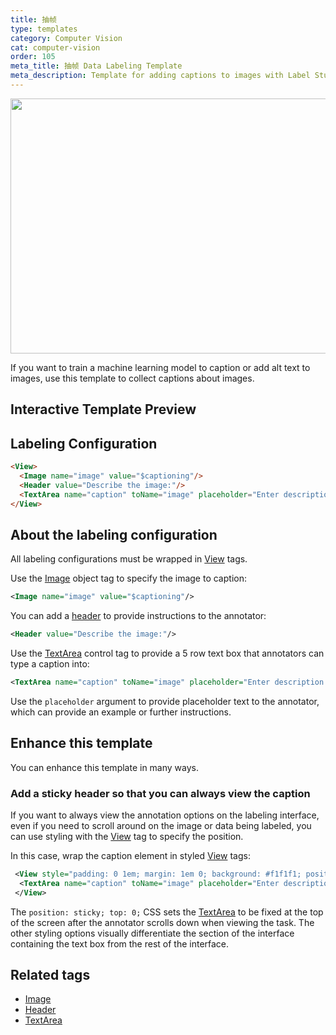 ```yaml
---
title: 抽帧
type: templates
category: Computer Vision
cat: computer-vision
order: 105
meta_title: 抽帧 Data Labeling Template
meta_description: Template for adding captions to images with Label Studio for your machine learning and data science projects.
---
```


<img src="/images/templates/image-captioning.png" alt="" class="gif-border" width="552px" height="408px" />

If you want to train a machine learning model to caption or add alt text to images, use this template to collect captions about images. 

## Interactive Template Preview

<div id="main-preview"></div>

## Labeling Configuration

```html
<View>
  <Image name="image" value="$captioning"/>
  <Header value="Describe the image:"/>
  <TextArea name="caption" toName="image" placeholder="Enter description here..." rows="5" maxSubmissions="1"/>
</View>
```

## About the labeling configuration

All labeling configurations must be wrapped in [View](/tags/view.html) tags.

Use the [Image](/tags/image.html) object tag to specify the image to caption:
```xml
<Image name="image" value="$captioning"/>
```

You can add a [header](/tags/header.html) to provide instructions to the annotator:
```xml
<Header value="Describe the image:"/>
```

Use the [TextArea](/tags/textarea.html) control tag to provide a 5 row text box that annotators can type a caption into:
```xml
<TextArea name="caption" toName="image" placeholder="Enter description here..." rows="5" maxSubmissions="1"/>
```
Use the `placeholder` argument to provide placeholder text to the annotator, which can provide an example or further instructions. 

## Enhance this template

You can enhance this template in many ways.

### Add a sticky header so that you can always view the caption

If you want to always view the annotation options on the labeling interface, even if you need to scroll around on the image or data being labeled, you can use styling with the [View](/tags/view.html) tag to specify the position.

In this case, wrap the caption element in styled [View](/tags/view.html) tags:
```xml
 <View style="padding: 0 1em; margin: 1em 0; background: #f1f1f1; position: sticky; top: 0; border-radius: 3px">
  <TextArea name="caption" toName="image" placeholder="Enter description here..." rows="5" maxSubmissions="1"/>
 </View>
```
The `position: sticky; top: 0;` CSS sets the [TextArea](/tags/textarea.html) to be fixed at the top of the screen after the annotator scrolls down when viewing the task. The other styling options visually differentiate the section of the interface containing the text box from the rest of the interface.

## Related tags

- [Image](/tags/image.html)
- [Header](/tags/header.html)
- [TextArea](/tags/textarea.html)
